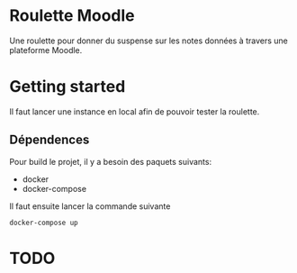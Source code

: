 Roulette Moodle
===============

Une roulette pour donner du suspense sur les notes données à travers une plateforme Moodle.

# Getting started

Il faut lancer une instance en local afin de pouvoir tester la roulette.

## Dépendences

Pour build le projet, il y a besoin des paquets suivants:
- docker
- docker-compose

Il faut ensuite lancer la commande suivante

```
docker-compose up
```

# TODO
